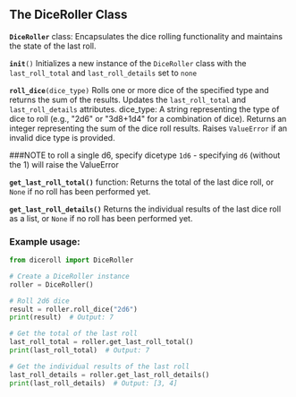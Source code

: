 ## The DiceRoller Class

<code style="color : name_color">**DiceRoller**</code> class: Encapsulates the dice rolling functionality and maintains the state of the last roll.

<code style="color : name_color">**__init__**()</code> Initializes a new instance of the <code style="color : name_color">DiceRoller</code> class with the <code style="color : name_color">last_roll_total</code> and <code style="color : name_color">last_roll_details</code> set to <code style="color : name_color">none</code>

<code style="color : name_color">**roll_dice**(dice_type)</code>  Rolls one or more dice of the specified type and returns the sum of the results.
Updates the <code style="color : name_color">last_roll_total</code> and <code style="color : name_color">last_roll_details</code> attributes.
dice_type: A string representing the type of dice to roll (e.g., "2d6" or "3d8+1d4" for a combination of dice).
Returns an integer representing the sum of the dice roll results.
Raises <code style="color : name_color">ValueError</code> if an invalid dice type is provided.

###NOTE
to roll a single d6, specify dicetype `1d6` - specifying `d6` (without the 1) will raise the ValueError

<code style="color : name_color">**get_last_roll_total()**</code> function:  Returns the total of the last dice roll, or <code style="color : name_color">None</code> if no roll has been performed yet.

<code style="color : name_color">**get_last_roll_details()**</code> Returns the individual results of the last dice roll as a list, or <code style="color : name_color">None</code> if no roll has been performed yet.

### Example usage:

```python
from diceroll import DiceRoller

# Create a DiceRoller instance
roller = DiceRoller()

# Roll 2d6 dice
result = roller.roll_dice("2d6")
print(result)  # Output: 7

# Get the total of the last roll
last_roll_total = roller.get_last_roll_total()
print(last_roll_total)  # Output: 7

# Get the individual results of the last roll
last_roll_details = roller.get_last_roll_details()
print(last_roll_details)  # Output: [3, 4]
```

